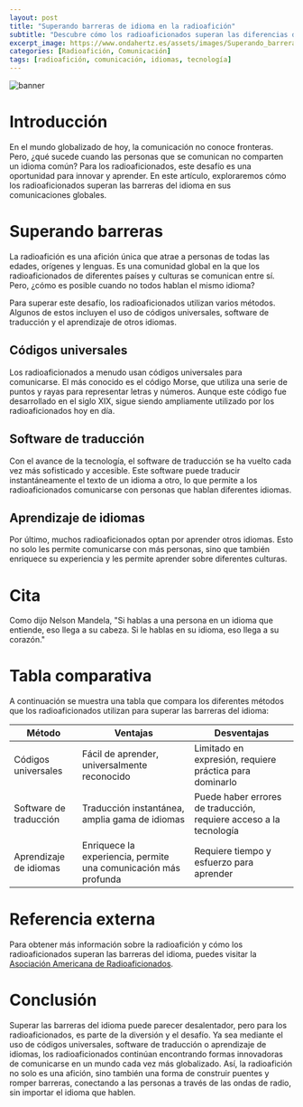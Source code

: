 ```yaml
---
layout: post
title: "Superando barreras de idioma en la radioafición"
subtitle: "Descubre cómo los radioaficionados superan las diferencias de idioma en las comunicaciones globales."
excerpt_image: https://www.ondahertz.es/assets/images/Superando_barreras_de_idioma.png
categories: [Radioafición, Comunicación]
tags: [radioafición, comunicación, idiomas, tecnología]
---
```


![banner](https://www.ondahertz.es/assets/images/Superando_barreras_de_idioma.png "Radioaficionados comunicándose a través de diferentes idiomas, superando barreras lingüísticas en un entorno global.")

# Introducción

En el mundo globalizado de hoy, la comunicación no conoce fronteras. Pero, ¿qué sucede cuando las personas que se comunican no comparten un idioma común? Para los radioaficionados, este desafío es una oportunidad para innovar y aprender. En este artículo, exploraremos cómo los radioaficionados superan las barreras del idioma en sus comunicaciones globales.

# Superando barreras

La radioafición es una afición única que atrae a personas de todas las edades, orígenes y lenguas. Es una comunidad global en la que los radioaficionados de diferentes países y culturas se comunican entre sí. Pero, ¿cómo es posible cuando no todos hablan el mismo idioma?

Para superar este desafío, los radioaficionados utilizan varios métodos. Algunos de estos incluyen el uso de códigos universales, software de traducción y el aprendizaje de otros idiomas.

## Códigos universales

Los radioaficionados a menudo usan códigos universales para comunicarse. El más conocido es el código Morse, que utiliza una serie de puntos y rayas para representar letras y números. Aunque este código fue desarrollado en el siglo XIX, sigue siendo ampliamente utilizado por los radioaficionados hoy en día.

## Software de traducción

Con el avance de la tecnología, el software de traducción se ha vuelto cada vez más sofisticado y accesible. Este software puede traducir instantáneamente el texto de un idioma a otro, lo que permite a los radioaficionados comunicarse con personas que hablan diferentes idiomas.

## Aprendizaje de idiomas

Por último, muchos radioaficionados optan por aprender otros idiomas. Esto no solo les permite comunicarse con más personas, sino que también enriquece su experiencia y les permite aprender sobre diferentes culturas.

# Cita

Como dijo Nelson Mandela, "Si hablas a una persona en un idioma que entiende, eso llega a su cabeza. Si le hablas en su idioma, eso llega a su corazón."

# Tabla comparativa

A continuación se muestra una tabla que compara los diferentes métodos que los radioaficionados utilizan para superar las barreras del idioma:

|Método|Ventajas|Desventajas|
|---|---|---|
|Códigos universales|Fácil de aprender, universalmente reconocido|Limitado en expresión, requiere práctica para dominarlo|
|Software de traducción|Traducción instantánea, amplia gama de idiomas|Puede haber errores de traducción, requiere acceso a la tecnología|
|Aprendizaje de idiomas|Enriquece la experiencia, permite una comunicación más profunda|Requiere tiempo y esfuerzo para aprender|

# Referencia externa

Para obtener más información sobre la radioafición y cómo los radioaficionados superan las barreras del idioma, puedes visitar la [Asociación Americana de Radioaficionados](https://www.arrl.org).

# Conclusión

Superar las barreras del idioma puede parecer desalentador, pero para los radioaficionados, es parte de la diversión y el desafío. Ya sea mediante el uso de códigos universales, software de traducción o aprendizaje de idiomas, los radioaficionados continúan encontrando formas innovadoras de comunicarse en un mundo cada vez más globalizado. Así, la radioafición no solo es una afición, sino también una forma de construir puentes y romper barreras, conectando a las personas a través de las ondas de radio, sin importar el idioma que hablen.